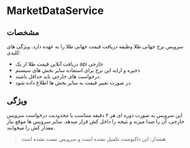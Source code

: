  # MarketDataService

## مشخصات

سرویس نرخ جهانی طلا وظیفه دریافت قیمت جهانی طلا را به عهده دارد.
ویژگی های کلیدی:
- دریافت آنلاین قیمت طلا از یک api خارجی
- ذخیره و ارایه این نرخ برای استفاده سایر بخش های سیستم
- درخواست های خارجی باید حداقل باشند.
- در صورت تغییر قیمت به سایر بخش ها اطلاع داده شود.

## ویژگی
این سرویس به صورت دوره ای هر ۲ دقیقه متناسب با محدودیت درخواست سرویس خارجی، آن را صدا میزند و نتیجه را داخل کش قرار میدهد. سایر سرویس ها موقع نیاز مقدار کش را میخوانند.

>هشدار: این داکیومنت تکمیل نشده است و سرویس تست نشده است
